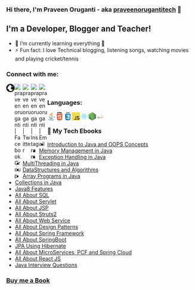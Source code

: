 
### Hi there, I'm Praveen Oruganti - aka [praveenorugantitech][website] 👋

## I'm a Developer, Blogger and Teacher!
- 🌱 I’m currently learning everything 🤣
- ⚡ Fun fact: I love Technical blogging, listening songs, watching movies and playing cricket/tennis


### Connect with me:

[<img align="left" alt="praveenorugantitech.blogspot.com" width="22px" src="https://raw.githubusercontent.com/iconic/open-iconic/master/svg/globe.svg" />][website]
[<img align="left" alt="praveenoruganti | Facebook Group" width="22px" src="https://cdn.jsdelivr.net/npm/simple-icons@v3/icons/facebook.svg" />][facebookgroup]
[<img align="left" alt="praveenoruganti | Twitter" width="22px" src="https://cdn.jsdelivr.net/npm/simple-icons@v3/icons/twitter.svg" />][twitter]
[<img align="left" alt="praveenoruganti | Instagram" width="22px" src="https://cdn.jsdelivr.net/npm/simple-icons@v3/icons/instagram.svg" />][instagram]
[<img align="left" alt="praveenoruganti | Email" width="22px" src="https://cdn.jsdelivr.net/npm/simple-icons@v3/icons/gmail.svg" />][email]

<br/>

### Languages:

[<img align="left" alt="JAVA" width="22px" src="https://raw.githubusercontent.com/github/explore/80688e429a7d4ef2fca1e82350fe8e3517d3494d/topics/java/java.png" />][website]
[<img align="left" alt="HTML5" width="22px" src="https://raw.githubusercontent.com/github/explore/80688e429a7d4ef2fca1e82350fe8e3517d3494d/topics/html/html.png" />][website]
[<img align="left" alt="CSS3" width="22px" src="https://raw.githubusercontent.com/github/explore/80688e429a7d4ef2fca1e82350fe8e3517d3494d/topics/css/css.png" />][website]
[<img align="left" alt="JavaScript" width="22px" src="https://raw.githubusercontent.com/github/explore/80688e429a7d4ef2fca1e82350fe8e3517d3494d/topics/javascript/javascript.png" />][website]
[<img align="left" alt="React" width="22px" src="https://raw.githubusercontent.com/github/explore/80688e429a7d4ef2fca1e82350fe8e3517d3494d/topics/react/react.png" />][website]
[<img align="left" alt="Node.js" width="22px" src="https://raw.githubusercontent.com/github/explore/80688e429a7d4ef2fca1e82350fe8e3517d3494d/topics/nodejs/nodejs.png" />][website]
[<img align="left" alt="MySQL" width="22px" src="https://raw.githubusercontent.com/github/explore/80688e429a7d4ef2fca1e82350fe8e3517d3494d/topics/mysql/mysql.png" />][website]

<br/>

### 📕 My Tech Ebooks
- [Introduction to Java and OOPS Concepts](https://github.com/praveenorugantitech/praveenorugantitech-ebooks/raw/master/Praveen%20Oruganti_%20Java%20Introduction_OOPS%20Concepts.pdf)
- [Memory Management in Java](https://github.com/praveenorugantitech/praveenorugantitech-ebooks/raw/master/Praveen%20Oruganti_%20Java%20Memory%20Management.pdf)
- [Exception Handling in Java](https://github.com/praveenorugantitech/praveenorugantitech-ebooks/raw/master/Praveen%20Oruganti_Java%20Exception%20Handling.pdf)
- [MultiThreading in Java](https://github.com/praveenorugantitech/praveenorugantitech-ebooks/raw/master/Praveen%20Oruganti_Java%20MultiThreading.pdf)
- [DataStructures and Algorithms](https://github.com/praveenorugantitech/praveenorugantitech-ebooks/raw/master/Praveen%20Oruganti_DataStructures_Algorithms.pdf)
- [Array Programs in Java](https://github.com/praveenorugantitech/praveenorugantitech-ebooks/raw/master/Praveen%20Oruganti_Java%20Array%20Programs.pdf)
- [Collections in Java](https://github.com/praveenorugantitech/praveenorugantitech-ebooks/raw/master/Praveen%20Oruganti_Java%20Collections.pdf)
- [Java8 Features](https://github.com/praveenorugantitech/praveenorugantitech-ebooks/raw/master/Praveen%20Oruganti_Java8%20Features.pdf)
- [All About SQL](https://github.com/praveenorugantitech/praveenorugantitech-ebooks/raw/master/Praveen%20Oruganti_SQL.pdf)
- [All About Servlet](https://github.com/praveenorugantitech/praveenorugantitech-ebooks/raw/master/Praveen%20Oruganti_Servlet.pdf)
- [All About JSP](https://github.com/praveenorugantitech/praveenorugantitech-ebooks/raw/master/Praveen%20Oruganti_JSP.pdf)
- [All About Struts2](https://github.com/praveenorugantitech/praveenorugantitech-ebooks/raw/master/Praveen%20Oruganti_Struts2.pdf)
- [All About Web Service](https://github.com/praveenorugantitech/praveenorugantitech-ebooks/raw/master/Praveen%20Oruganti_Web%20Service.pdf)
- [All About Design Patterns](https://github.com/praveenorugantitech/praveenorugantitech-ebooks/raw/master/Praveen%20Oruganti_Design%20Patterns.pdf)
- [All About Spring Framework](https://github.com/praveenorugantitech/praveenorugantitech-ebooks/raw/master/Praveen%20Oruganti_Spring%20Framework.pdf)
- [All About SpringBoot](https://github.com/praveenorugantitech/praveenorugantitech-ebooks/raw/master/Praveen%20Oruganti_SpringBoot.pdf)
- [JPA Using Hibernate](https://github.com/praveenorugantitech/praveenorugantitech-ebooks/raw/master/Praveen%20Oruganti_JPAUsingHibernate.pdf)
- [All About MicroServices, PCF and Spring Cloud](https://github.com/praveenorugantitech/praveenorugantitech-ebooks/raw/master/Praveen%20Oruganti_MicroServices_PCF_Spring%20Cloud.pdf)
- [All About React JS](https://github.com/praveenorugantitech/praveenorugantitech-ebooks/raw/master/Praveen%20Oruganti_React%20JS.pdf)
- [Java Interview Questions](https://github.com/praveenorugantitech/praveenorugantitech-ebooks/raw/master/Praveen%20Oruganti_%20Java%20Interview%20Questions.pdf)


[website]: https://praveenorugantitech.blogspot.com
[twitter]: https://mobile.twitter.com/praveenoruganti
[facebookgroup]: https://www.facebook.com/groups/praveenorugantitech
[instagram]: https://instagram.com/praveenorugantitech
[email]: mailto:praveenorugantitech@gmail.com

### [Buy me a Book](https://bit.ly/388sUbE)